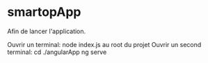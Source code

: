 # smartopApp

Afin de lancer l'application.


Ouvrir un terminal:
  node index.js au root du projet
Ouvrir un second terminal:
  cd ./angularApp
  ng serve
